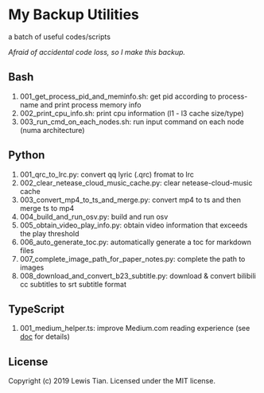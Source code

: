 # My Backup Utilities

a batch of useful codes/scripts

*Afraid of accidental code loss, so I make this backup.*

## Bash
1. 001_get_process_pid_and_meminfo.sh: get pid according to process-name and print process memory info
2. 002_print_cpu_info.sh: print cpu information (l1 - l3 cache size/type)
3. 003_run_cmd_on_each_nodes.sh: run input command on each node (numa architecture)

## Python
1. 001_qrc_to_lrc.py: convert qq lyric (.qrc) fromat to lrc
2. 002_clear_netease_cloud_music_cache.py: clear netease-cloud-music cache
3. 003_convert_mp4_to_ts_and_merge.py: convert mp4 to ts and then merge ts to mp4
4. 004_build_and_run_osv.py: build and run osv
5. 005_obtain_video_play_info.py: obtain video information that exceeds the play threshold
6. 006_auto_generate_toc.py: automatically generate a toc for markdown files
7. 007_complete_image_path_for_paper_notes.py: complete the path to images
8. 008_download_and_convert_b23_subtitle.py: download & convert bilibili cc subtitles to srt subtitle format

## TypeScript
1. 001_medium_helper.ts: improve Medium.com reading experience (see [doc](TypeScript/001_medium_helper.md) for details)

## License

Copyright (c) 2019 Lewis Tian. Licensed under the MIT license.